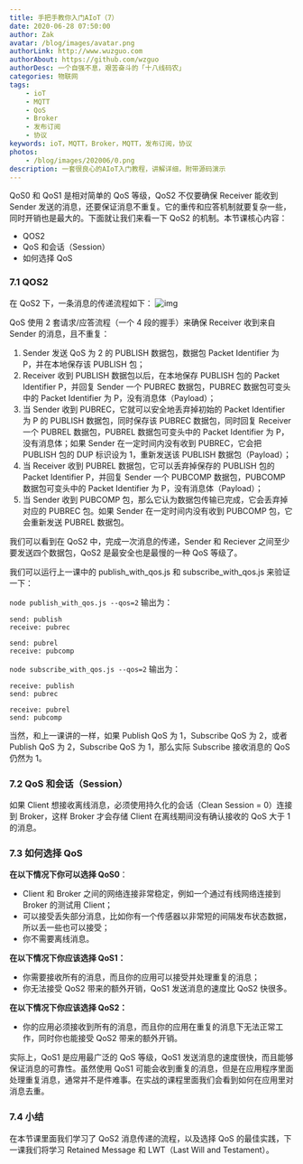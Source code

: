 ```yaml
---
title: 手把手教你入门AIoT（7）
date: 2020-06-28 07:50:00
author: Zak
avatar: /blog/images/avatar.png
authorLink: http://www.wuzguo.com
authorAbout: https://github.com/wzguo
authorDesc: 一个自强不息，艰苦奋斗的「十八线码农」
categories: 物联网
tags: 
	- ioT
	- MQTT
	- QoS
	- Broker
	- 发布订阅
	- 协议
keywords: ioT，MQTT，Broker，MQTT，发布订阅，协议
photos:
	- /blog/images/202006/0.png
description: 一套很良心的AIoT入门教程，讲解详细，附带源码演示
---
```



QoS0 和 QoS1 是相对简单的 QoS 等级，QoS2 不仅要确保 Receiver 能收到 Sender 发送的消息，还要保证消息不重复。它的重传和应答机制就要复杂一些，同时开销也是最大的。下面就让我们来看一下 QoS2 的机制。本节课核心内容：

- QOS2
- QoS 和会话（Session）
- 如何选择 QoS

### 7.1 QOS2

在 QoS2 下，一条消息的传递流程如下：
![img](/blog/images/202006/7.png)

QoS 使用 2 套请求/应答流程（一个 4 段的握手）来确保 Receiver 收到来自 Sender 的消息，且不重复：

1. Sender 发送 QoS 为 2 的 PUBLISH 数据包，数据包 Packet Identifier 为 P，并在本地保存该 PUBLISH 包；
2. Receiver 收到 PUBLISH 数据包以后，在本地保存 PUBLISH 包的 Packet Identifier P，并回复 Sender 一个 PUBREC 数据包，PUBREC 数据包可变头中的 Packet Identifier 为 P，没有消息体（Payload）；
3. 当 Sender 收到 PUBREC，它就可以安全地丢弃掉初始的 Packet Identifier 为 P 的 PUBLISH 数据包，同时保存该 PUBREC 数据包，同时回复 Receiver 一个 PUBREL 数据包，PUBREL 数据包可变头中的 Packet Identifier 为 P，没有消息体；如果 Sender 在一定时间内没有收到 PUBREC，它会把 PUBLISH 包的 DUP 标识设为 1，重新发送该 PUBLISH 数据包（Payload）；
4. 当 Receiver 收到 PUBREL 数据包，它可以丢弃掉保存的 PUBLISH 包的 Packet Identifier P，并回复 Sender 一个 PUBCOMP 数据包，PUBCOMP 数据包可变头中的 Packet Identifier 为 P，没有消息体（Payload）；
5. 当 Sender 收到 PUBCOMP 包，那么它认为数据包传输已完成，它会丢弃掉对应的 PUBREC 包。如果 Sender 在一定时间内没有收到 PUBCOMP 包，它会重新发送 PUBREL 数据包。

我们可以看到在 QoS2 中，完成一次消息的传递，Sender 和 Reciever 之间至少要发送四个数据包，QoS2 是最安全也是最慢的一种 QoS 等级了。

我们可以运行上一课中的 publish_with_qos.js 和 subscribe_with_qos.js 来验证一下：

`node publish_with_qos.js --qos=2` 输出为：

```
send: publish
receive: pubrec

send: pubrel
receive: pubcomp
```

`node subscribe_with_qos.js --qos=2` 输出为：

```
receive: publish
send: pubrec

receive: pubrel
send: pubcomp
```

当然，和上一课讲的一样，如果 Publish QoS 为 1，Subscribe QoS 为 2，或者 Publish QoS 为 2，Subscribe QoS 为 1，那么实际 Subscribe 接收消息的 QoS 仍然为 1。

### 7.2 QoS 和会话（Session）

如果 Client 想接收离线消息，必须使用持久化的会话（Clean Session = 0）连接到 Broker，这样 Broker 才会存储 Client 在离线期间没有确认接收的 QoS 大于 1 的消息。

### 7.3 如何选择 QoS

**在以下情况下你可以选择 QoS0**：

- Client 和 Broker 之间的网络连接非常稳定，例如一个通过有线网络连接到 Broker 的测试用 Client；
- 可以接受丢失部分消息，比如你有一个传感器以非常短的间隔发布状态数据，所以丢一些也可以接受；
- 你不需要离线消息。

**在以下情况下你应该选择 QoS1：**

- 你需要接收所有的消息，而且你的应用可以接受并处理重复的消息；
- 你无法接受 QoS2 带来的额外开销，QoS1 发送消息的速度比 QoS2 快很多。

**在以下情况下你应该选择 QoS2：**

- 你的应用必须接收到所有的消息，而且你的应用在重复的消息下无法正常工作，同时你也能接受 QoS2 带来的额外开销。

实际上，QoS1 是应用最广泛的 QoS 等级，QoS1 发送消息的速度很快，而且能够保证消息的可靠性。虽然使用 QoS1 可能会收到重复的消息，但是在应用程序里面处理重复消息，通常并不是件难事。在实战的课程里面我们会看到如何在应用里对消息去重。

### 7.4 小结

在本节课里面我们学习了 QoS2 消息传递的流程，以及选择 QoS 的最佳实践，下一课我们将学习 Retained Message 和 LWT（Last Will and Testament）。
